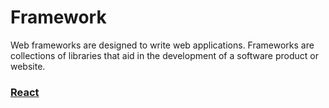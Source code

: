 # Framework

Web frameworks are designed to write web applications. Frameworks are collections of libraries that aid in the development of a software product or website.

### [React](/Documents/framework-docs/react.md)
